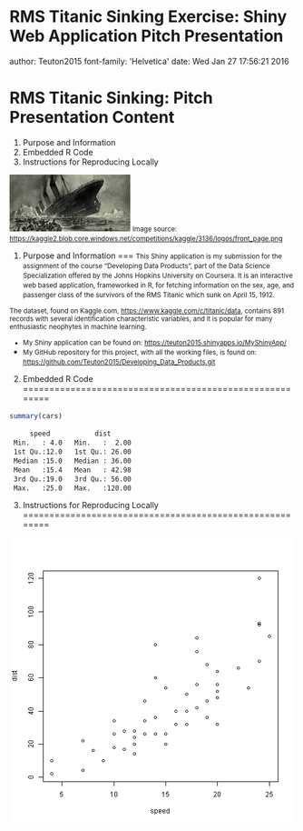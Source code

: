 RMS Titanic Sinking Exercise: Shiny Web Application Pitch Presentation
========================================================
author: Teuton2015
font-family: 'Helvetica'
date: Wed Jan 27 17:56:21 2016

RMS Titanic Sinking: Pitch Presentation Content
========================================================

1. Purpose and Information
2. Embedded R Code  
3. Instructions for Reproducing Locally

![alt text](TitanicSinkingFigure.png)
<small>Image source: <https://kaggle2.blob.core.windows.net/competitions/kaggle/3136/logos/front_page.png></small>

1. Purpose and Information
===
<small>This Shiny application is my submission for the assignment of the course “Developing Data Products”, part of the Data Science Specialization offered by the Johns Hopkins University on Coursera. It is an interactive web based application, frameworked in R, for fetching information on the sex, age, and passenger class of the survivors of the RMS Titanic which sunk on April 15, 1912.

The dataset, found on Kaggle.com, <https://www.kaggle.com/c/titanic/data>, contains 891 records with several identification characteristic variables, and it is popular for many enthusiastic neophytes in machine learning.

* My Shiny application can be found on: <https://teuton2015.shinyapps.io/MyShinyApp/>
* My GitHub repository for this project, with all the working files, is found on: <https://github.com/Teuton2015/Developing_Data_Products.git></small>

2. Embedded R Code
========================================================


```r
summary(cars)
```

```
     speed           dist       
 Min.   : 4.0   Min.   :  2.00  
 1st Qu.:12.0   1st Qu.: 26.00  
 Median :15.0   Median : 36.00  
 Mean   :15.4   Mean   : 42.98  
 3rd Qu.:19.0   3rd Qu.: 56.00  
 Max.   :25.0   Max.   :120.00  
```

3. Instructions for Reproducing Locally
========================================================

![plot of chunk unnamed-chunk-2](MyShinyApp-figure/unnamed-chunk-2-1.png)
